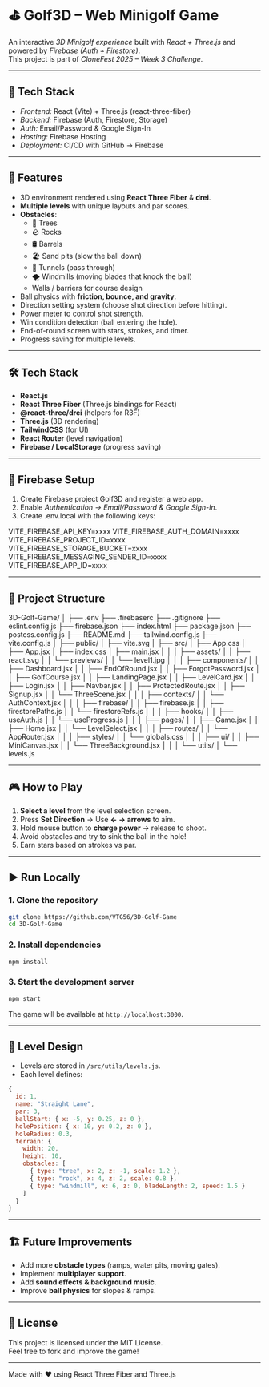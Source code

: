 # ⛳ Golf3D – Web Minigolf Game

An interactive _3D Minigolf experience_ built with _React + Three.js_ and powered by _Firebase (Auth + Firestore)_.  
This project is part of _CloneFest 2025 – Week 3 Challenge_.

---

## 🚀 Tech Stack

- _Frontend:_ React (Vite) + Three.js (react-three-fiber)
- _Backend:_ Firebase (Auth, Firestore, Storage)
- _Auth:_ Email/Password & Google Sign-In
- _Hosting:_ Firebase Hosting
- _Deployment:_ CI/CD with GitHub → Firebase

---

## 🚀 Features

- 3D environment rendered using **React Three Fiber** & **drei**.
- **Multiple levels** with unique layouts and par scores.
- **Obstacles**:
  - 🌳 Trees
  - 🪨 Rocks
  - 🛢️ Barrels
  - 🏖️ Sand pits (slow the ball down)
  - 🏰 Tunnels (pass through)
  - 🌪️ Windmills (moving blades that knock the ball)
  - Walls / barriers for course design
- Ball physics with **friction, bounce, and gravity**.
- Direction setting system (choose shot direction before hitting).
- Power meter to control shot strength.
- Win condition detection (ball entering the hole).
- End-of-round screen with stars, strokes, and timer.
- Progress saving for multiple levels.

---

## 🛠️ Tech Stack

- **React.js**
- **React Three Fiber** (Three.js bindings for React)
- **@react-three/drei** (helpers for R3F)
- **Three.js** (3D rendering)
- **TailwindCSS** (for UI)
- **React Router** (level navigation)
- **Firebase / LocalStorage** (progress saving)

---

## 🔑 Firebase Setup

1. Create Firebase project Golf3D and register a web app.
2. Enable _Authentication → Email/Password & Google Sign-In_.
3. Create .env.local with the following keys:

VITE_FIREBASE_API_KEY=xxxx
VITE_FIREBASE_AUTH_DOMAIN=xxxx
VITE_FIREBASE_PROJECT_ID=xxxx
VITE_FIREBASE_STORAGE_BUCKET=xxxx
VITE_FIREBASE_MESSAGING_SENDER_ID=xxxx
VITE_FIREBASE_APP_ID=xxxx

---

## 📂 Project Structure

3D-Golf-Game/
│
├── .env
├── .firebaserc
├── .gitignore
├── eslint.config.js
├── firebase.json
├── index.html
├── package.json
├── postcss.config.js
├── README.md
├── tailwind.config.js
├── vite.config.js
│
├── public/
│ ├── vite.svg
│
├── src/
│ ├── App.css
│ ├── App.jsx
│ ├── index.css
│ ├── main.jsx
│ │
│ ├── assets/
│ │ ├── react.svg
│ │ └── previews/
│ │ └── level1.jpg
│ │
│ ├── components/
│ │ ├── Dashboard.jsx
│ │ ├── EndOfRound.jsx
│ │ ├── ForgotPassword.jsx
│ │ ├── GolfCourse.jsx
│ │ ├── LandingPage.jsx
│ │ ├── LevelCard.jsx
│ │ ├── Login.jsx
│ │ ├── Navbar.jsx
│ │ ├── ProtectedRoute.jsx
│ │ ├── Signup.jsx
│ │ └── ThreeScene.jsx
│ │
│ ├── contexts/
│ │ └── AuthContext.jsx
│ │
│ ├── firebase/
│ │ ├── firebase.js
│ │ ├── firestorePaths.js
│ │ └── firestoreRefs.js
│ │
│ ├── hooks/
│ │ ├── useAuth.js
│ │ └── useProgress.js
│ │
│ ├── pages/
│ │ ├── Game.jsx
│ │ ├── Home.jsx
│ │ └── LevelSelect.jsx
│ │
│ ├── routes/
│ │ └── AppRouter.jsx
│ │
│ ├── styles/
│ │ └── globals.css
│ │
│ ├── ui/
│ │ ├── MiniCanvas.jsx
│ │ └── ThreeBackground.jsx
│ │
│ └── utils/
│ └── levels.js

---

## 🎮 How to Play

1. **Select a level** from the level selection screen.
2. Press **Set Direction** → Use **← → arrows** to aim.
3. Hold mouse button to **charge power** → release to shoot.
4. Avoid obstacles and try to sink the ball in the hole!
5. Earn stars based on strokes vs par.

---

## ▶️ Run Locally

### 1. Clone the repository

```bash
git clone https://github.com/VTG56/3D-Golf-Game
cd 3D-Golf-Game
```

### 2. Install dependencies

```bash
npm install
```

### 3. Start the development server

```bash
npm start
```

The game will be available at `http://localhost:3000`.

---

## 📝 Level Design

- Levels are stored in `/src/utils/levels.js`.
- Each level defines:

```js
{
  id: 1,
  name: "Straight Lane",
  par: 3,
  ballStart: { x: -5, y: 0.25, z: 0 },
  holePosition: { x: 10, y: 0.2, z: 0 },
  holeRadius: 0.3,
  terrain: {
    width: 20,
    height: 10,
    obstacles: [
      { type: "tree", x: 2, z: -1, scale: 1.2 },
      { type: "rock", x: 4, z: 2, scale: 0.8 },
      { type: "windmill", x: 6, z: 0, bladeLength: 2, speed: 1.5 }
    ]
  }
}
```

---

## 🏗️ Future Improvements

- Add more **obstacle types** (ramps, water pits, moving gates).
- Implement **multiplayer support**.
- Add **sound effects & background music**.
- Improve **ball physics** for slopes & ramps.

---

## 📜 License

This project is licensed under the MIT License.  
Feel free to fork and improve the game!

---

Made with ❤️ using React Three Fiber and Three.js
